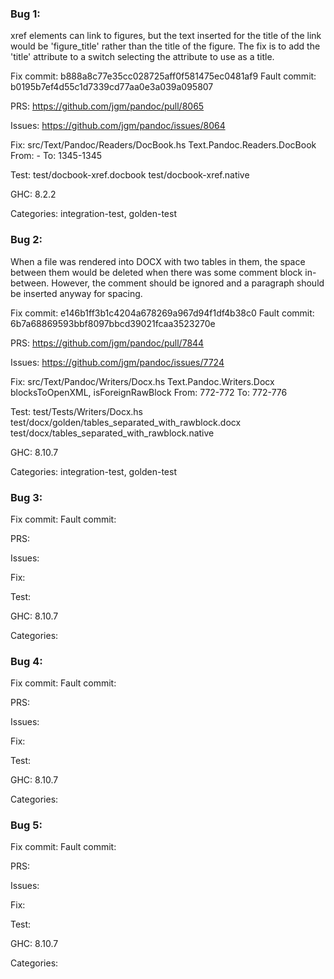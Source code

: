 ### Bug 1:
xref elements can link to figures, but the text inserted for the title of the link would be 'figure_title' rather than the title of the figure. The fix is to add the 'title' attribute to a switch selecting the attribute to use as a title.

Fix commit: b888a8c77e35cc028725aff0f581475ec0481af9
Fault commit: b0195b7ef4d55c1d7339cd77aa0e3a039a095807

PRS:
https://github.com/jgm/pandoc/pull/8065

Issues:
https://github.com/jgm/pandoc/issues/8064

Fix:
src/Text/Pandoc/Readers/DocBook.hs
Text.Pandoc.Readers.DocBook
From: -
To: 1345-1345

Test:
test/docbook-xref.docbook
test/docbook-xref.native

GHC: 8.2.2

Categories:
integration-test, golden-test


### Bug 2:
When a file was rendered into DOCX with two tables in them, the space between them would be deleted when there was some comment block in-between. However, the comment should be ignored and a paragraph should be inserted anyway for spacing.

Fix commit: e146b1ff3b1c4204a678269a967d94f1df4b38c0
Fault commit: 6b7a68869593bbf8097bbcd39021fcaa3523270e

PRS:
https://github.com/jgm/pandoc/pull/7844

Issues:
https://github.com/jgm/pandoc/issues/7724

Fix:
src/Text/Pandoc/Writers/Docx.hs
Text.Pandoc.Writers.Docx
blocksToOpenXML, isForeignRawBlock
From: 772-772
To: 772-776

Test:
test/Tests/Writers/Docx.hs
test/docx/golden/tables_separated_with_rawblock.docx
test/docx/tables_separated_with_rawblock.native

GHC: 8.10.7

Categories:
integration-test, golden-test


### Bug 3:


Fix commit:
Fault commit:

PRS:

Issues:

Fix:

Test:

GHC: 8.10.7

Categories: 


### Bug 4:


Fix commit:
Fault commit:

PRS:

Issues:

Fix:

Test:

GHC: 8.10.7

Categories: 


### Bug 5:


Fix commit:
Fault commit:

PRS:

Issues:

Fix:

Test:

GHC: 8.10.7

Categories: 



